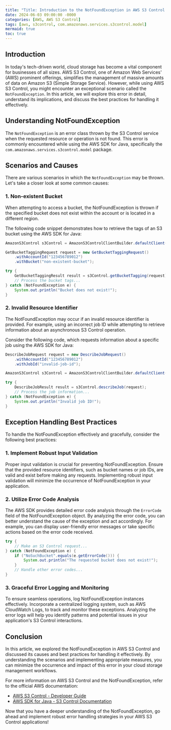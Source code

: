 ```yaml
---
title: "Title: Introduction to the NotFoundException in AWS S3 Control: Managing Errors with Ease "
date: 2024-06-03 09:00:00 -0000
categories: [AWS, AWS S3 Control]
tags: [aws, s3control, com.amazonaws.services.s3control.model]
mermaid: true
toc: true
---
```



## Introduction

In today's tech-driven world, cloud storage has become a vital component for businesses of all sizes. AWS S3 Control, one of Amazon Web Services' (AWS) prominent offerings, simplifies the management of massive amounts of data on Amazon S3 (Simple Storage Service). However, while using AWS S3 Control, you might encounter an exceptional scenario called the `NotFoundException`. In this article, we will explore this error in detail, understand its implications, and discuss the best practices for handling it effectively.

## Understanding NotFoundException

The `NotFoundException` is an error class thrown by the S3 Control service when the requested resource or operation is not found. This error is commonly encountered while using the AWS SDK for Java, specifically the `com.amazonaws.services.s3control.model` package.

## Scenarios and Causes

There are various scenarios in which the `NotFoundException` may be thrown. Let's take a closer look at some common causes:

### 1. Non-existent Bucket

When attempting to access a bucket, the NotFoundException is thrown if the specified bucket does not exist within the account or is located in a different region.

The following code snippet demonstrates how to retrieve the tags of an S3 bucket using the AWS SDK for Java:

```java
AmazonS3Control s3Control = AmazonS3ControlClientBuilder.defaultClient();

GetBucketTaggingRequest request = new GetBucketTaggingRequest()
    .withAccountId("123456789012")
    .withBucket("non-existent-bucket");

try {
    GetBucketTaggingResult result = s3Control.getBucketTagging(request);
    // Process the bucket tags...
} catch (NotFoundException e) {
    System.out.println("Bucket does not exist!");
}
```

### 2. Invalid Resource Identifier

The NotFoundException may occur if an invalid resource identifier is provided. For example, using an incorrect job ID while attempting to retrieve information about an asynchronous S3 Control operation.

Consider the following code, which requests information about a specific job using the AWS SDK for Java:

```java
DescribeJobRequest request = new DescribeJobRequest()
    .withAccountId("123456789012")
    .withJobId("invalid-job-id");

AmazonS3Control s3Control = AmazonS3ControlClientBuilder.defaultClient();

try {
    DescribeJobResult result = s3Control.describeJob(request);
    // Process the job information...
} catch (NotFoundException e) {
    System.out.println("Invalid job ID!");
}
```

## Exception Handling Best Practices

To handle the NotFoundException effectively and gracefully, consider the following best practices:

### 1. Implement Robust Input Validation

Proper input validation is crucial for preventing NotFoundException. Ensure that the provided resource identifiers, such as bucket names or job IDs, are valid and exist before making any requests. Implementing robust input validation will minimize the occurrence of NotFoundException in your application.

### 2. Utilize Error Code Analysis

The AWS SDK provides detailed error code analysis through the `ErrorCode` field of the NotFoundException object. By analyzing the error code, you can better understand the cause of the exception and act accordingly. For example, you can display user-friendly error messages or take specific actions based on the error code received.

```java
try {
    // Make an S3 Control request...
} catch (NotFoundException e) {
    if ("NoSuchBucket".equals(e.getErrorCode())) {
        System.out.println("The requested bucket does not exist!");
    }
    // Handle other error codes...
}
```

### 3. Graceful Error Logging and Monitoring

To ensure seamless operations, log NotFoundException instances effectively. Incorporate a centralized logging system, such as AWS CloudWatch Logs, to track and monitor these exceptions. Analyzing the error logs will help you identify patterns and potential issues in your application's S3 Control interactions.

## Conclusion

In this article, we explored the NotFoundException in AWS S3 Control and discussed its causes and best practices for handling it effectively. By understanding the scenarios and implementing appropriate measures, you can minimize the occurrence and impact of this error in your cloud storage management workflows.

For more information on AWS S3 Control and the NotFoundException, refer to the official AWS documentation:

- [AWS S3 Control - Developer Guide](https://docs.aws.amazon.com/AmazonS3/latest/userguide/what-is-s3control.html)
- [AWS SDK for Java - S3 Control Documentation](https://docs.aws.amazon.com/sdk-for-java/latest/developer-guide/home.html)

Now that you have a deeper understanding of the NotFoundException, go ahead and implement robust error handling strategies in your AWS S3 Control applications!